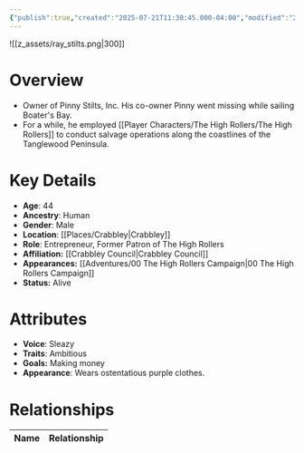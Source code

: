 ```yaml
---
{"publish":true,"created":"2025-07-21T11:30:45.000-04:00","modified":"2025-10-17T10:22:46.689-04:00","cssclasses":""}
---
```


![[z_assets/ray_stilts.png|300]]

# Overview
- Owner of Pinny Stilts, Inc. His co-owner Pinny went missing while sailing Boater's Bay.
- For a while, he employed [[Player Characters/The High Rollers/The High Rollers]] to conduct salvage operations along the coastlines of the Tanglewood Peninsula.

# Key Details
- **Age**: 44
- **Ancestry**: Human
- **Gender**: Male
- **Location**: [[Places/Crabbley\|Crabbley]]
- **Role**: Entrepreneur, Former Patron of The High Rollers
- **Affiliation:** [[Crabbley Council\|Crabbley Council]]
- **Appearances:** [[Adventures/00 The High Rollers Campaign\|00 The High Rollers Campaign]]
- **Status:** Alive

# Attributes
- **Voice**: Sleazy
- **Traits**: Ambitious
- **Goals:** Making money
- **Appearance**: Wears ostentatious purple clothes.

# Relationships

| Name  | Relationship |
| ----- | ------------ |
